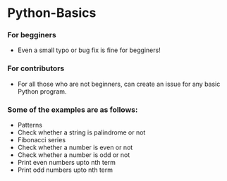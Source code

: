 # Python-Basics

### For begginers

- Even a small typo or bug fix is fine for begginers!

### For contributors

- For all those who are not beginners, can create an issue for any basic Python program.

### Some of the examples are as follows:

- Patterns
- Check whether a string is palindrome or not
- Fibonacci series
- Check whether a number is even or not
- Check whether a number is odd or not
- Print even numbers upto nth term
- Print odd numbers upto nth term
